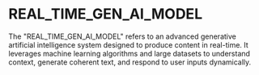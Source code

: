 # REAL_TIME_GEN_AI_MODEL
The "REAL_TIME_GEN_AI_MODEL" refers to an advanced generative artificial intelligence system designed to produce content in real-time. It leverages machine learning algorithms and large datasets to understand context, generate coherent text, and respond to user inputs dynamically. 
